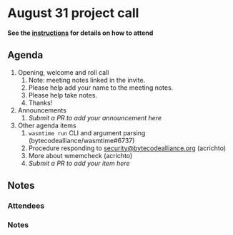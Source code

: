 # August 31 project call

**See the [instructions](../README.md) for details on how to attend**

## Agenda

1. Opening, welcome and roll call
    1. Note: meeting notes linked in the invite.
    1. Please help add your name to the meeting notes.
    1. Please help take notes.
    1. Thanks!
1. Announcements
    1. _Submit a PR to add your announcement here_
1. Other agenda items
    1. `wasmtime run` CLI and argument parsing (bytecodealliance/wasmtime#6737)
    2. Procedure responding to security@bytecodealliance.org (acrichto)
    3. More about wmemcheck (acrichto)
    1. _Submit a PR to add your item here_


## Notes

### Attendees

### Notes
